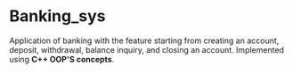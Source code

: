 # Banking_sys
Application of banking with the feature starting from creating an account, deposit, withdrawal, balance inquiry, and closing an account.
Implemented using  **C++ OOP'S concepts**.
